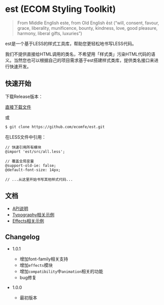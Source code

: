 est (ECOM Styling Toolkit)
===

> From Middle English este, from Old English ēst (“will, consent, favour, grace, liberality, munificence, bounty, kindness, love, good pleasure, harmony, liberal gifts, luxuries”)


est是一个基于LESS的样式工具库，帮助您更轻松地书写LESS代码。

我们不提供直接给HTML调用的类名，不希望用「样式类」污染HTML代码的语义。当然您也可以根据自己的项目需求基于est搭建样式类库，提供类名接口来进行快速开发。

## 快速开始

下载Release版本：

[直接下载文件](https://github.com/ecomfe/est/releases/tag/1.0.0)

或

```bash
$ git clone https://github.com/ecomfe/est.git
```

在LESS文件中引用：
```less
// 快速引用所有模块
@import 'est/src/all.less';

// 覆盖全局变量
@support-old-ie: false;
@default-font-size: 14px;

// ...从这里开始书写其他样式代码...
```

## 文档

* [API说明](https://github.com/ecomfe/est/blob/master/doc/api.md)
* [Typography相关示例](http://ecomfe.github.io/est/example/typography.html)
* [Effects相关示例](http://ecomfe.github.io/est/example/effects.html)

## Changelog

* 1.0.1
  * 增加font-family相关支持
  * 增加`effects`模块
  * 增加`compatibility`中`animation`相关的功能
  * bug修复

* 1.0.0
  * 最初版本